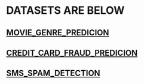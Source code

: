 # DATASETS ARE BELOW

## [MOVIE_GENRE_PREDICION](https://www.kaggle.com/datasets/hijest/genre-classification-dataset-imdb) 
## [CREDIT_CARD_FRAUD_PREDICION](https://www.kaggle.com/datasets/kartik2112/fraud-detection)
## [SMS_SPAM_DETECTION](https://www.kaggle.com/datasets/uciml/sms-spam-collection-dataset)

